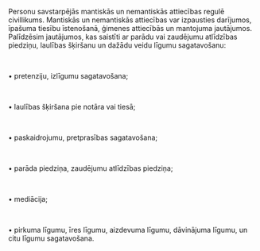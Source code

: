 Personu savstarpējās mantiskās un nemantiskās attiecības regulē civillikums. Mantiskās un nemantiskās attiecības var izpausties darījumos, īpašuma tiesību īstenošanā, ģimenes attiecībās un mantojuma jautājumos. Palīdzēsim jautājumos, kas saistīti ar parādu vai zaudējumu atlīdzības piedziņu, laulības šķiršanu un dažādu veidu līgumu sagatavošanu: 

<br/>

• pretenziju, izlīgumu sagatavošana;

<br/>

• laulības šķiršana pie notāra vai tiesā; 

<br/>

• paskaidrojumu, pretprasības sagatavošana; 

<br/>

• parāda piedziņa, zaudējumu atlīdzības piedziņa; 

<br/>

• mediācija;

<br/>

• pirkuma līgumu, īres līgumu, aizdevuma līgumu, dāvinājuma līgumu, un citu līgumu sagatavošana.

